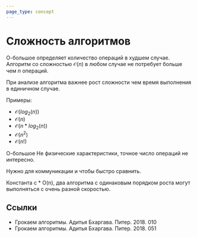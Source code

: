 ```yaml
---
page_type: concept
---
```


# Сложность алгоритмов

О-большое определяет количество операций в худшем случае. Алгоритм со сложностью $\mathcal{O}(n)$ в любом случае не потребует больше чем $n$ операций.

При анализе алгоритма важнее рост сложности чем время выполнения в единичном случае.

Примеры:

- $\mathcal{O}(log_{2}(n))$
- $\mathcal{O}(n)$
- $\mathcal{O}(n * log_{2}(n))$
- $\mathcal{O}(n^2)$
- $\mathcal{O}(n!)$

О-большое Не физические характеристики, точное число операций не интересно.

Нужно для коммуникации и чтобы быстро сравнить.

Константа c \* O(n), два алгоритма с одинаковым порядком роста могут выполняться с очень разной скоростью.

## Ссылки

- Грокаем алгоритмы. Адитья Бхаргава. Питер. 2018. 010
- Грокаем алгоритмы. Адитья Бхаргава. Питер. 2018. 051

